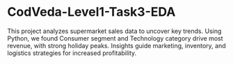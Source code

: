 # CodVeda-Level1-Task3-EDA
This project analyzes supermarket sales data to uncover key trends. Using Python, we found Consumer segment and Technology category drive most revenue, with strong holiday peaks. Insights guide marketing, inventory, and logistics strategies for increased profitability.
